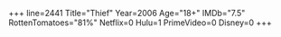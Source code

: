 +++
line=2441
Title="Thief"
Year=2006
Age="18+"
IMDb="7.5"
RottenTomatoes="81%"
Netflix=0
Hulu=1
PrimeVideo=0
Disney=0
+++

